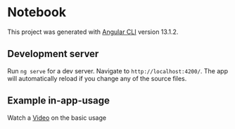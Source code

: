 # Notebook

This project was generated with [Angular CLI](https://github.com/angular/angular-cli) version 13.1.2.

## Development server

Run `ng serve` for a dev server. Navigate to `http://localhost:4200/`. The app will automatically reload if you change
any of the source files.

## Example in-app-usage

Watch a [Video](https://drive.google.com/file/d/1pR4df6OglP1i4YFOMSz3P-arZLrgMXOv/view?usp=sharing) on the basic usage
